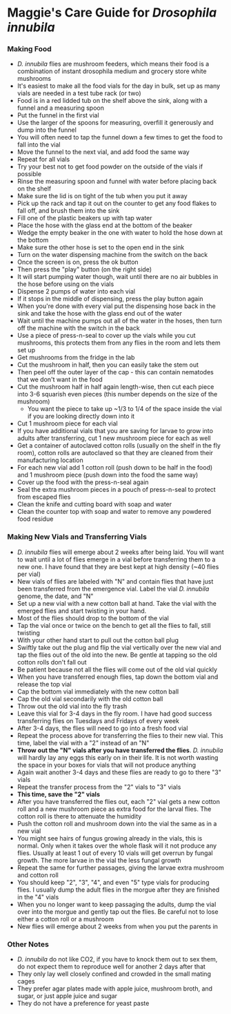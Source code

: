 # Maggie's Care Guide for _Drosophila innubila_

### Making Food

- _D. innubila_ flies are mushroom feeders, which means their food is a combination of instant drosophila medium and grocery store white mushrooms
- It's easiest to make all the food vials for the day in bulk, set up as many vials are needed in a test tube rack (or two)
- Food is in a red lidded tub on the shelf above the sink, along with a funnel and a measuring spoon
- Put the funnel in the first vial
- Use the larger of the spoons for measuring, overfill it generously and dump into the funnel
- You will often need to tap the funnel down a few times to get the food to fall into the vial
- Move the funnel to the next vial, and add food the same way
- Repeat for all vials
- Try your best not to get food powder on the outside of the vials if possible
- Rinse the measuring spoon and funnel with water before placing back on the shelf
- Make sure the lid is on tight of the tub when you put it away
- Pick up the rack and tap it out on the counter to get any food flakes to fall off, and brush them into the sink
- Fill one of the plastic beakers up with tap water
- Place the hose with the glass end at the bottom of the beaker
- Wedge the empty beaker in the one with water to hold the hose down at the bottom
- Make sure the other hose is set to the open end in the sink
- Turn on the water dispensing machine from the switch on the back
- Once the screen is on, press the ok button
- Then press the "play" button (on the right side)
- It will start pumping water though, wait until there are no air bubbles in the hose before using on the vials
- Dispense 2 pumps of water into each vial
- If it stops in the middle of dispensing, press the play button again
- When you're done with every vial put the dispensing hose back in the sink and take the hose with the glass end out of the water
- Wait until the machine pumps out all of the water in the hoses, then turn off the machine with the switch in the back
- Use a piece of press-n-seal to cover up the vials while you cut mushrooms, this protects them from any flies in the room and lets them set up
- Get mushrooms from the fridge in the lab
- Cut the mushroom in half, then you can easily take the stem out
- Then peel off the outer layer of the cap - this can contain nematodes that we don't want in the food
- Cut the mushroom half in half again length-wise, then cut each piece into 3-6 squarish even pieces (this number depends on the size of the mushroom)
  - You want the piece to take up ~1/3 to 1/4 of the space inside the vial if you are looking directly down into it
- Cut 1 mushroom piece for each vial
- If you have additional vials that you are saving for larvae to grow into adults after transferring, cut 1 new mushroom piece for each as well
- Get a container of autoclaved cotton rolls (usually on the shelf in the fly room), cotton rolls are autoclaved so that they are cleaned from their manufacturing location
- For each new vial add 1 cotton roll (push down to be half in the food) and 1 mushroom piece (push down into the food the same way)
- Cover up the food with the press-n-seal again
- Seal the extra mushroom pieces in a pouch of press-n-seal to protect from escaped flies
- Clean the knife and cutting board with soap and water
- Clean the counter top with soap and water to remove any powdered food residue

### Making New Vials and Transferring Vials

- _D. innubila_ flies will emerge about 2 weeks after being laid. You will want to wait until a lot of flies emerge in a vial before transferring them to a new one. I have found that they are best kept at high density (~40 flies per vial)
- New vials of flies are labeled with "N" and contain flies that have just been transferred from the emergence vial. Label the vial _D. innubila_ genome, the date, and "N"
- Set up a new vial with a new cotton ball at hand. Take the vial with the emerged flies and start twisting in your hand.
- Most of the flies should drop to the bottom of the vial
- Tap the vial once or twice on the bench to get all the flies to fall, still twisting
- With your other hand start to pull out the cotton ball plug
- Swiftly take out the plug and flip the vial vertically over the new vial and tap the flies out of the old into the new. Be gentle at tapping so the old cotton rolls don't fall out
- Be patient because not all the flies will come out of the old vial quickly
- When you have transferred enough flies, tap down the bottom vial and release the top vial
- Cap the bottom vial immediately with the new cotton ball
- Cap the old vial secondarily with the old cotton ball
- Throw out the old vial into the fly trash
- Leave this vial for 3-4 days in the fly room. I have had good success transferring flies on Tuesdays and Fridays of every week
- After 3-4 days, the flies will need to go into a fresh food vial
- Repeat the process above for transferring the flies to their new vial. This time, label the vial with a "2" instead of an "N"
- **Throw out the "N" vials after you have transferred the flies**. _D. innubila_ will hardly lay any eggs this early on in their life. It is not worth wasting the space in your boxes for vials that will not produce anything
- Again wait another 3-4 days and these flies are ready to go to there "3" vials
- Repeat the transfer process from the "2" vials to "3" vials
- **This time, save the "2" vials**
- After you have transferred the flies out, each "2" vial gets a new cotton roll and a new mushroom piece as extra food for the larval flies. The cotton roll is there to attenuate the humidity
- Push the cotton roll and mushroom down into the vial the same as in a new vial
- You might see hairs of fungus growing already in the vials, this is normal. Only when it takes over the whole flask will it not produce any flies. Usually at least 1 out of every 10 vials will get overrun by fungal growth. The more larvae in the vial the less fungal growth
- Repeat the same for further passages, giving the larvae extra mushroom and cotton roll
- You should keep "2", "3", "4", and even "5" type vials for producing flies. I usually dump the adult flies in the morgue after they are finished in the "4" vials
- When you no longer want to keep passaging the adults, dump the vial over into the morgue and gently tap out the flies. Be careful not to lose either a cotton roll or a mushroom
- New flies will emerge about 2 weeks from when you put the parents in

### Other Notes
- _D. innubila_ do not like CO2, if you have to knock them out to sex them, do not expect them to reproduce well for another 2 days after that
- They only lay well closely confined and crowded in the small mating cages
- They prefer agar plates made with apple juice, mushroom broth, and sugar, or just apple juice and sugar
- They do not have a preference for yeast paste 
